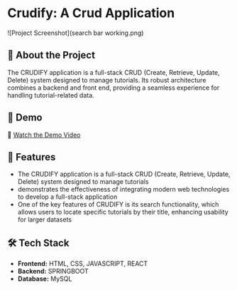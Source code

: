 # Crudify: A Crud Application

![Project Screenshot](search bar working.png)

## 📌 About the Project
The CRUDIFY application is a full-stack CRUD (Create, Retrieve, Update, Delete) system designed to manage tutorials. Its robust architecture combines a backend and front end, providing a seamless experience for handling tutorial-related data.

## 🎥 Demo
🔗 [Watch the Demo Video](https://www.youtube.com/watch?v=7udHirYCIqM)

## 🚀 Features
- The CRUDIFY application is a full-stack CRUD (Create, Retrieve, Update, Delete) system designed to manage tutorials
- demonstrates the effectiveness of integrating modern web technologies to develop a full-stack application 
- One of the key features of CRUDIFY is its search functionality, which allows users to locate specific tutorials by their title, enhancing usability for larger datasets


## 🛠️ Tech Stack
- **Frontend:** HTML, CSS, JAVASCRIPT, REACT
- **Backend:** SPRINGBOOT 
- **Database:** MySQL 
